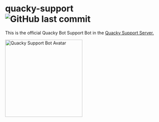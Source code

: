 # quacky-support ![GitHub last commit](https://img.shields.io/github/last-commit/quacky-bot/quacky-support)
This is the official Quacky Bot Support Bot in the [Quacky Support Server.](https://quacky.js.org/support)

<img src="https://quacky.js.org/files/support.png" width="250" height="250" alt="Quacky Support Bot Avatar"/>
